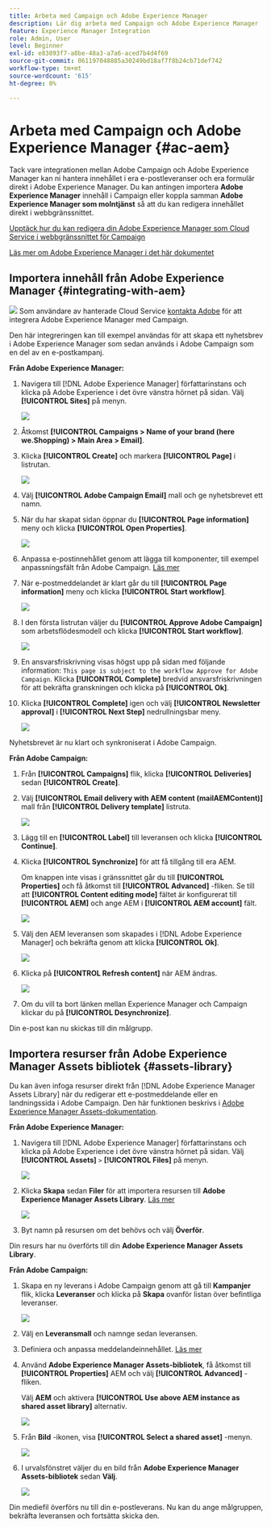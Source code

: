 ```yaml
---
title: Arbeta med Campaign och Adobe Experience Manager
description: Lär dig arbeta med Campaign och Adobe Experience Manager
feature: Experience Manager Integration
role: Admin, User
level: Beginner
exl-id: e83893f7-a8be-48a3-a7a6-aced7b4d4f69
source-git-commit: 061197048885a30249bd18af7f8b24cb71def742
workflow-type: tm+mt
source-wordcount: '615'
ht-degree: 0%

---
```


# Arbeta med Campaign och Adobe Experience Manager {#ac-aem}

Tack vare integrationen mellan Adobe Campaign och Adobe Experience Manager kan ni hantera innehållet i era e-postleveranser och era formulär direkt i Adobe Experience Manager. Du kan antingen importera **Adobe Experience Manager** innehåll i Campaign eller koppla samman **Adobe Experience Manager som molntjänst** så att du kan redigera innehållet direkt i webbgränssnittet.

[Upptäck hur du kan redigera din Adobe Experience Manager som Cloud Service i webbgränssnittet för Campaign](https://experienceleague.adobe.com/docs/campaign-web/v8/integrations/aem-content.html?lang=en)

[Läs mer om Adobe Experience Manager i det här dokumentet](https://experienceleague.adobe.com/docs/experience-manager-65/administering/integration/campaignonpremise.html#aem-and-adobe-campaign-integration-workflow)

## Importera innehåll från Adobe Experience Manager {#integrating-with-aem}

![](../assets/do-not-localize/speech.png)  Som användare av hanterade Cloud Service [kontakta Adobe](../start/campaign-faq.md#support) för att integrera Adobe Experience Manager med Campaign.

Den här integreringen kan till exempel användas för att skapa ett nyhetsbrev i Adobe Experience Manager som sedan används i Adobe Campaign som en del av en e-postkampanj.

**Från Adobe Experience Manager:**

1. Navigera till [!DNL Adobe Experience Manager] författarinstans och klicka på Adobe Experience i det övre vänstra hörnet på sidan. Välj **[!UICONTROL Sites]** på menyn.

   ![](assets/aem_authoring_1.png)

1. Åtkomst **[!UICONTROL Campaigns > Name of your brand (here we.Shopping) > Main Area > Email]**.

1. Klicka **[!UICONTROL Create]** och markera **[!UICONTROL Page]** i listrutan.

   ![](assets/aem_authoring_2.png)

1. Välj **[!UICONTROL Adobe Campaign Email]** mall och ge nyhetsbrevet ett namn.

1. När du har skapat sidan öppnar du **[!UICONTROL Page information]** meny och klicka **[!UICONTROL Open Properties]**.

   ![](assets/aem_authoring_3.png)

1. Anpassa e-postinnehållet genom att lägga till komponenter, till exempel anpassningsfält från Adobe Campaign. [Läs mer](https://experienceleague.adobe.com/docs/experience-manager-65/content/sites/authoring/aem-adobe-campaign/campaign.html?lang=en#editing-email-content)

1. När e-postmeddelandet är klart går du till **[!UICONTROL Page information]** meny och klicka **[!UICONTROL Start workflow]**.

   ![](assets/aem_authoring_4.png)

1. I den första listrutan väljer du **[!UICONTROL Approve Adobe Campaign]** som arbetsflödesmodell och klicka **[!UICONTROL Start workflow]**.

   ![](assets/aem_authoring_5.png)

1. En ansvarsfriskrivning visas högst upp på sidan med följande information: `This page is subject to the workflow Approve for Adobe Campaign`. Klicka **[!UICONTROL Complete]** bredvid ansvarsfriskrivningen för att bekräfta granskningen och klicka på **[!UICONTROL Ok]**.

1. Klicka **[!UICONTROL Complete]** igen och välj **[!UICONTROL Newsletter approval]** i **[!UICONTROL Next Step]** nedrullningsbar meny.

   ![](assets/aem_authoring_6.png)

Nyhetsbrevet är nu klart och synkroniserat i Adobe Campaign.

**Från Adobe Campaign:**

1. Från **[!UICONTROL Campaigns]** flik, klicka **[!UICONTROL Deliveries]** sedan **[!UICONTROL Create]**.

1. Välj **[!UICONTROL Email delivery with AEM content (mailAEMContent)]** mall från **[!UICONTROL Delivery template]** listruta.

   ![](assets/aem_authoring_7.png)

1. Lägg till en **[!UICONTROL Label]** till leveransen och klicka **[!UICONTROL Continue]**.

1. Klicka **[!UICONTROL Synchronize]** för att få tillgång till era AEM.

   Om knappen inte visas i gränssnittet går du till **[!UICONTROL Properties]** och få åtkomst till **[!UICONTROL Advanced]** -fliken. Se till att **[!UICONTROL Content editing mode]** fältet är konfigurerat till **[!UICONTROL AEM]** och ange AEM i **[!UICONTROL AEM account]** fält.

   ![](assets/aem_authoring_8.png)

1. Välj den AEM leveransen som skapades i [!DNL Adobe Experience Manager] och bekräfta genom att klicka **[!UICONTROL Ok]**.

   ![](assets/aem_authoring_11.png)

1. Klicka på **[!UICONTROL Refresh content]** när AEM ändras.

   ![](assets/aem_authoring_12.png)

1. Om du vill ta bort länken mellan Experience Manager och Campaign klickar du på **[!UICONTROL Desynchronize]**.

Din e-post kan nu skickas till din målgrupp.

## Importera resurser från Adobe Experience Manager Assets bibliotek {#assets-library}

Du kan även infoga resurser direkt från [!DNL Adobe Experience Manager Assets Library] när du redigerar ett e-postmeddelande eller en landningssida i Adobe Campaign. Den här funktionen beskrivs i [Adobe Experience Manager Assets-dokumentation](https://experienceleague.adobe.com/docs/experience-manager-65/content/assets/managing/manage-assets.html?lang=en).

**Från Adobe Experience Manager:**

1. Navigera till [!DNL Adobe Experience Manager] författarinstans och klicka på Adobe Experience i det övre vänstra hörnet på sidan. Välj **[!UICONTROL Assets]** `>` **[!UICONTROL Files]** på menyn.

   ![](assets/aem_assets_1.png)

1. Klicka **Skapa** sedan **Filer** för att importera resursen till **Adobe Experience Manager Assets Library**. [Läs mer](https://experienceleague.adobe.com/docs/experience-manager-65/content/assets/managing/manage-assets.html?lang=en#uploading-assets)

   ![](assets/aem_assets_2.png)

1. Byt namn på resursen om det behövs och välj **Överför**.

Din resurs har nu överförts till din **Adobe Experience Manager Assets Library**.

**Från Adobe Campaign:**

1. Skapa en ny leverans i Adobe Campaign genom att gå till **Kampanjer** flik, klicka **Leveranser** och klicka på **Skapa** ovanför listan över befintliga leveranser.

   ![](assets/aem_assets_3.png)

1. Välj en **Leveransmall** och namnge sedan leveransen.

1. Definiera och anpassa meddelandeinnehållet. [Läs mer](../send/email.md)

1. Använd **Adobe Experience Manager Assets-bibliotek**, få åtkomst till **[!UICONTROL Properties]** AEM och välj **[!UICONTROL Advanced]** -fliken.

   Välj **AEM** och aktivera **[!UICONTROL Use above AEM instance as shared asset library]** alternativ.

   ![](assets/aem_authoring_9.png)

1. Från **Bild** -ikonen, visa **[!UICONTROL Select a shared asset]** -menyn.

   ![](assets/aem_assets_4.png)

1. I urvalsfönstret väljer du en bild från **Adobe Experience Manager Assets-bibliotek** sedan **Välj**.

   ![](assets/aem_assets_5.png)

Din mediefil överförs nu till din e-postleverans. Nu kan du ange målgruppen, bekräfta leveransen och fortsätta skicka den.
